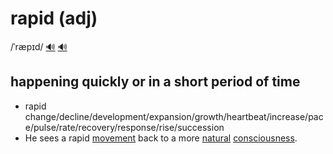 # rapid (adj)

/ˈræpɪd/ [🔊](https://www.oxfordlearnersdictionaries.com/media/english/uk_pron/r/rap/rapid/rapid__gb_2.mp3) [🔊](https://www.oxfordlearnersdictionaries.com/media/english/us_pron/r/rap/rapid/rapid__us_1.mp3)

## happening quickly or in a short period of time

- rapid change/decline/development/expansion/growth/heartbeat/increase/pace/pulse/rate/recovery/response/rise/succession
- He sees a rapid [movement](../m/movement-n.md#a-slow-steady-change-in-what-people-in-society-do-or-think) back to a more [natural](../n/natural-adj.md#based-on-human-reason-alone) [consciousness](../c/consciousness-n.md#the-state-of-being-aware-of-something).